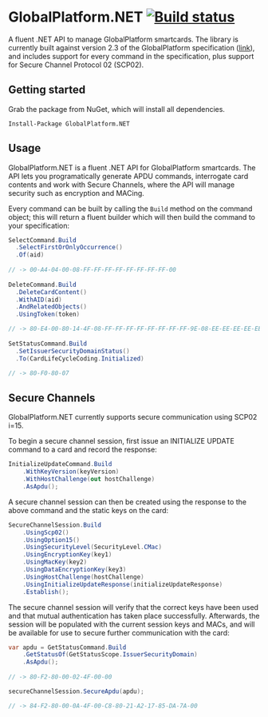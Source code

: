 # GlobalPlatform.NET [![Build status](https://ci.appveyor.com/api/projects/status/h0sci56qicwehbq1?svg=true)](https://ci.appveyor.com/project/jamesharling/globalplatform-net)
A fluent .NET API to manage GlobalPlatform smartcards. The library is currently built against version 2.3 of the GlobalPlatform specification ([link](https://www.globalplatform.org/specificationscard.asp)), and includes support for every command in the specification, plus support for Secure Channel Protocol 02 (SCP02).

## Getting started
Grab the package from NuGet, which will install all dependencies.

`Install-Package GlobalPlatform.NET`

## Usage
GlobalPlatform.NET is a fluent .NET API for GlobalPlatform smartcards. The API lets you programatically generate APDU commands, interrogate card contents and work with Secure Channels, where the API will manage security such as encryption and MACing.

Every command can be built by calling the `Build` method on the command object; this will return a fluent builder which will then build the command to your specification:

```csharp
SelectCommand.Build
  .SelectFirstOrOnlyOccurrence()
  .Of(aid)
  
// -> 00-A4-04-00-08-FF-FF-FF-FF-FF-FF-FF-FF-00
                
DeleteCommand.Build
  .DeleteCardContent()
  .WithAID(aid)
  .AndRelatedObjects()
  .UsingToken(token)

// -> 80-E4-00-80-14-4F-08-FF-FF-FF-FF-FF-FF-FF-FF-9E-08-EE-EE-EE-EE-EE-EE-EE-EE-00
  
SetStatusCommand.Build
  .SetIssuerSecurityDomainStatus()
  .To(CardLifeCycleCoding.Initialized)

// -> 80-F0-80-07
```

## Secure Channels
GlobalPlatform.NET currently supports secure communication using SCP02 i=15.

To begin a secure channel session, first issue an INITIALIZE UPDATE command to a card and record the response:

```csharp
InitializeUpdateCommand.Build
    .WithKeyVersion(keyVersion)
    .WithHostChallenge(out hostChallenge)
    .AsApdu();
```

A secure channel session can then be created using the response to the above command and the static keys on the card:

```csharp
SecureChannelSession.Build
    .UsingScp02()
    .UsingOption15()
    .UsingSecurityLevel(SecurityLevel.CMac)
    .UsingEncryptionKey(key1)
    .UsingMacKey(key2)
    .UsingDataEncryptionKey(key3)
    .UsingHostChallenge(hostChallenge)
    .UsingInitializeUpdateResponse(initializeUpdateResponse)
    .Establish();
```

The secure channel session will verify that the correct keys have been used and that mutual authentication has taken place successfully. Afterwards, the session will be populated with the current session keys and MACs, and will be available for use to secure further communication with the card:

```csharp
var apdu = GetStatusCommand.Build
    .GetStatusOf(GetStatusScope.IssuerSecurityDomain)
    .AsApdu();
    
// -> 80-F2-80-00-02-4F-00-00

secureChannelSession.SecureApdu(apdu);

// -> 84-F2-80-00-0A-4F-00-C8-80-21-A2-17-85-DA-7A-00
```
